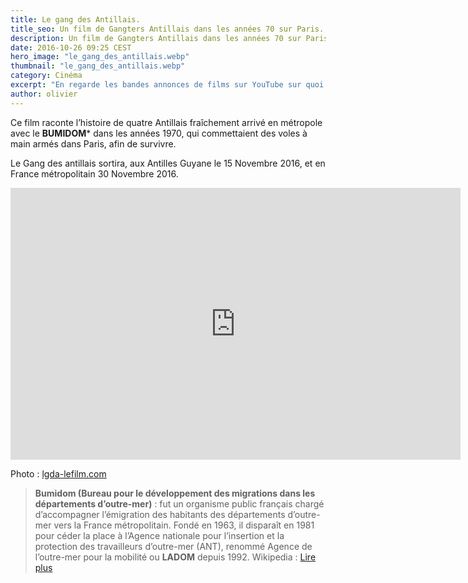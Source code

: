 ```yaml
---
title: Le gang des Antillais.
title_seo: Un film de Gangters Antillais dans les années 70 sur Paris.
description: Un film de Gangters Antillais dans les années 70 sur Paris.
date: 2016-10-26 09:25 CEST
hero_image: "le_gang_des_antillais.webp"
thumbnail: "le_gang_des_antillais.webp"
category: Cinéma
excerpt: "En regarde les bandes annonces de films sur YouTube sur quoi je tombe. Le Gang des antillais est un film basé sur le « roman de Loïc LÉRY », et réalisé par « Jean-Claude BARNY »."
author: olivier
---
```


Ce film raconte l’histoire de quatre Antillais fraîchement arrivé en métropole avec le **BUMIDOM*** dans les années 1970, qui commettaient des voles à main armés dans Paris, afin de survivre.

Le Gang des antillais sortira, aux Antilles Guyane le 15 Novembre 2016, et en France métropolitain 30 Novembre 2016.

<iframe width="720" height="435" src="https://www.youtube.com/embed/wBEXw9dGgSA" frameborder="0" allowfullscreen></iframe>

Photo : [lgda-lefilm.com](https://www.lgda-lefilm.com/)

> **Bumidom (Bureau pour le développement des migrations dans les départements d’outre-mer)** : fut un organisme public français chargé d’accompagner l’émigration des habitants des départements d’outre-mer vers la France métropolitain. Fondé en 1963, il disparaît en 1981 pour céder la place à l’Agence nationale pour l’insertion et la protection des travailleurs d’outre-mer (ANT), renommé Agence de l’outre-mer pour la mobilité ou **LADOM** depuis 1992.
> Wikipedia : [Lire plus](https://fr.wikipedia.org/wiki/Bureau_pour_le_d%C3%A9veloppement_des_migrations_dans_les_d%C3%A9partements_d%27outre-mer)

